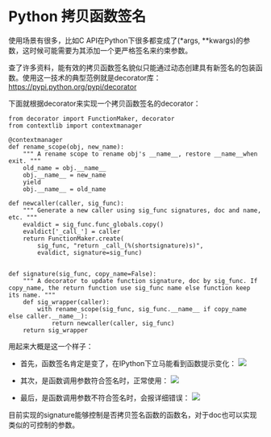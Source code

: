 # Python 拷贝函数签名

使用场景有很多，比如C API在Python下很多都变成了(*args, **kwargs)的参数，这时候可能需要为其添加一个更严格签名来约束参数。

查了许多资料，能有效的拷贝函数签名貌似只能通过动态创建具有新签名的包装函数。使用这一技术的典型范例就是decorator库：<https://pypi.python.org/pypi/decorator>

下面就根据decorator来实现一个拷贝函数签名的decorator：

```
from decorator import FunctionMaker, decorator
from contextlib import contextmanager
  
@contextmanager
def rename_scope(obj, new_name):
    """ A rename scope to rename obj's __name__, restore __name__when exit. """
    old_name = obj.__name__
    obj.__name__ = new_name
    yield
    obj.__name__ = old_name
  
def newcaller(caller, sig_func):
    """ Generate a new caller using sig_func signatures, doc and name, etc. """
    evaldict = sig_func.func_globals.copy()
    evaldict['_call_'] = caller
    return FunctionMaker.create(
        sig_func, "return _call_(%(shortsignature)s)",
        evaldict, signature=sig_func)
  
  
def signature(sig_func, copy_name=False):
    """ A decorator to update function signature, doc by sig_func. If copy_name, the return function use sig_func name else function keep its name. """
    def sig_wrapper(caller):
        with rename_scope(sig_func, sig_func.__name__ if copy_name else caller.__name__):
            return newcaller(caller, sig_func)
    return sig_wrapper
```



用起来大概是这一个样子：
- 首先，函数签名肯定是变了，在IPython下立马能看到函数提示变化：
![](http://img-note.wuqianlin.cn/img-md/2019-03-28-095410.jpg)


- 其次，是函数调用参数符合签名时，正常使用：
  ![](http://img-note.wuqianlin.cn/img-md/2019-03-28-095740.jpg)


- 最后，是函数调用参数不符合签名时，会报详细错误：
![](http://img-note.wuqianlin.cn/img-md/2019-03-28-095814.jpg)

目前实现的signature能够控制是否拷贝签名函数的函数名，对于doc也可以实现类似的可控制的参数。